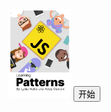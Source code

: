 <script setup></script>

<style lang="scss" scoped>
.img {
  width: 100px;
}
</style>

<img class="img" src="./cover.png" alt="Learning Patterns">
<button>开始</button>
